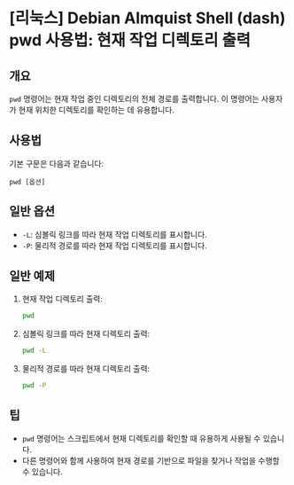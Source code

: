 # [리눅스] Debian Almquist Shell (dash) pwd 사용법: 현재 작업 디렉토리 출력

## 개요
`pwd` 명령어는 현재 작업 중인 디렉토리의 전체 경로를 출력합니다. 이 명령어는 사용자가 현재 위치한 디렉토리를 확인하는 데 유용합니다.

## 사용법
기본 구문은 다음과 같습니다:

```
pwd [옵션]
```

## 일반 옵션
- `-L`: 심볼릭 링크를 따라 현재 작업 디렉토리를 표시합니다.
- `-P`: 물리적 경로를 따라 현재 작업 디렉토리를 표시합니다.

## 일반 예제
1. 현재 작업 디렉토리 출력:
   ```sh
   pwd
   ```

2. 심볼릭 링크를 따라 현재 디렉토리 출력:
   ```sh
   pwd -L
   ```

3. 물리적 경로를 따라 현재 디렉토리 출력:
   ```sh
   pwd -P
   ```

## 팁
- `pwd` 명령어는 스크립트에서 현재 디렉토리를 확인할 때 유용하게 사용될 수 있습니다.
- 다른 명령어와 함께 사용하여 현재 경로를 기반으로 파일을 찾거나 작업을 수행할 수 있습니다.